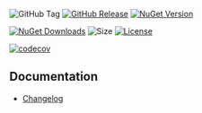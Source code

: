 ![GitHub Tag](https://img.shields.io/github/v/tag/TJC-Tools/TJC.Logging)
[![GitHub Release](https://img.shields.io/github/v/release/TJC-Tools/TJC.Logging)](https://github.com/TJC-Tools/TJC.Logging/releases/latest)
[![NuGet Version](https://img.shields.io/nuget/v/TJC.Logging)](https://www.nuget.org/packages/TJC.Logging)

[![NuGet Downloads](https://img.shields.io/nuget/dt/TJC.Logging)](https://www.nuget.org/packages/TJC.Logging)
![Size](https://img.shields.io/github/repo-size/TJC-Tools/TJC.Logging)
[![License](https://img.shields.io/github/license/TJC-Tools/TJC.Logging.svg)](LICENSE)

[![codecov](https://codecov.io/gh/TJC-Tools/TJC.Logging/graph/badge.svg?token=7DMUOKS28E)](https://codecov.io/gh/TJC-Tools/TJC.Logging)

## Documentation
- [Changelog](CHANGELOG.md)
